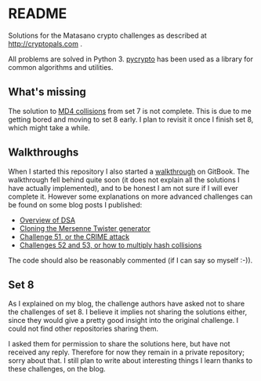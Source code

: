 # README #

Solutions for the Matasano crypto challenges as described at http://cryptopals.com .

All problems are solved in Python 3. [pycrypto](https://pypi.python.org/pypi/pycrypto) has been used
as a library for common algorithms and utilities. 

## What's missing

The solution to [MD4 collisions](http://cryptopals.com/sets/7/challenges/55) from set 7 is not complete.
This is due to me getting bored and moving to set 8 early. I plan to revisit it once I finish set 8, which
might take a while.

## Walkthroughs

When I started this repository I also started a [walkthrough](https://www.gitbook.com/book/shainer/matasano-crypto-challenges-walkthrough/details) on
GitBook. The walkthrough fell behind quite soon (it does not explain all the solutions I have actually implemented), and to be honest I am not sure
if I will ever complete it. However some explanations on more advanced challenges can be found on some blog posts I published:

- [Overview of DSA](https://shainer.github.io/crypto/python/matasano/2016/10/07/dsa.html)
- [Cloning the Mersenne Twister generator](https://shainer.github.io/crypto/python/matasano/random/2016/10/27/mersenne-twister-p2.html)
- [Challenge 51, or the CRIME attack](https://shainer.github.io/crypto/2017/01/02/crime-attack.html)
- [Challenges 52 and 53, or how to multiply hash collisions](https://shainer.github.io/crypto/2017/01/22/multiplying-hash-collisions.html)

The code should also be reasonably commented (if I can say so myself :-)).

## Set 8

As I explained on my blog, the challenge authors have asked not to share the challenges of set 8. I believe it implies not sharing the
solutions either, since they would give a pretty good insight into the original challenge. I could not find other repositories sharing them.

I asked them for permission to share the solutions here, but have not received any reply. Therefore for now they remain in a private repository;
sorry about that. I still plan to write about interesting things I learn thanks to these challenges, on the blog.
